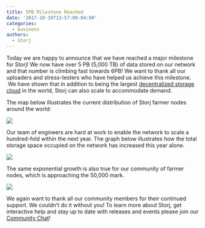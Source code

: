 ```yaml
---
title: 5PB Milestone Reached
date: '2017-10-19T13:57:00-04:00'
categories:
  - business
authors:
  - Storj
---
```

Today we are happy to announce that we have reached a major milestone for Storj! We now have over 5 PB (5,000 TB) of data stored on our network and that number is climbing fast towards 6PB! We want to thank all our uploaders and stress-testers who have helped us achieve this milestone.  We have shown that in addition to being the largest [decentralized storage cloud](http://littleskunk.myqnapcloud.com/StorjMap.html) in the world, Storj can also scale to accommodate demand.  

The map below illustrates the current distribution of Storj farmer nodes around the world:

![](img/5pb1.png)

Our team of engineers are hard at work to enable the network to scale a hundred-fold within the next year. The graph below illustrates how the total storage space occupied on the network has increased this year alone.

![](img/5pb2.png)

The same exponential growth is also true for our community of farmer nodes, which is approaching the 50,000 mark.

![](img/5pb3.png)

  

  

We again want to thank all our community members for their continued support. We couldn’t do it without you! To learn more about Storj, get interactive help and stay up to date with releases and events please join our [Community Chat](https://community.storj.io)!
